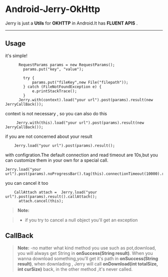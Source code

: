 # Android-Jerry-OkHttp



Jerry is just a **Utils**  for   **OKHTTP** in Android.It has  **FLUENT APIS** .

----------


Usage
-------------

it's simple!
```
      RequestParams params = new RequestParams();
        params.put("key", "value");

        try {
            params.put("fileKey",new File("filepath"));
        } catch (FileNotFoundException e) {
            e.printStackTrace();
        }
      Jerry.with(context).load("your url").post(params).result(new JerryCallBack());
```
context is not necessary , so you can also do this
```
     Jerry.with(this).load("your url").post(params).result(new JerryCallBack());
```
if you are not concerned about your result
```
    Jerry.load("your url").post(params).result();
```
with configration.The default connection and read timeout are 10s,but you can customize them in your own for a special call.
```
Jerry.load("your url").post(params).noProgressBar().tag(this).connectionTimeout(10000).readTimeout(1000).result();
```

you can cancel it too
```
    CallAttach attach =  Jerry.load("your url").post(params).result().callAttach();
      attach.cancel(this);
```
> **Note:**

> - if you try to cancel a null object you'll get an exception

CallBack
---------
> **Note:**
> -no matter what kind method you use such as pot,download, you will  always get String in **onSuccess(String result)**. When you wanna download something,you'll get it's path in  **onSuccess(String result)**, when downlading , Jerry will call **onDownload(int totalSize, int curSize)** back,  in the other method ,it's never called.
>

